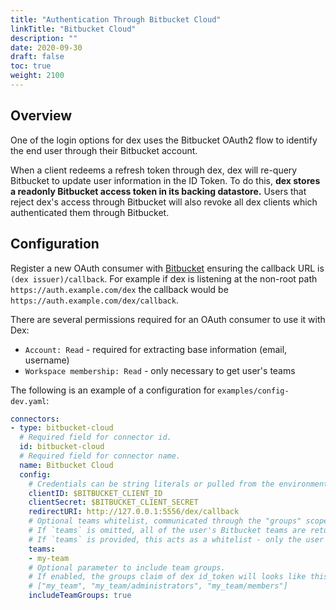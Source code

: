 ```yaml
---
title: "Authentication Through Bitbucket Cloud"
linkTitle: "Bitbucket Cloud"
description: ""
date: 2020-09-30
draft: false
toc: true
weight: 2100
---
```


## Overview

One of the login options for dex uses the Bitbucket OAuth2 flow to identify the end user through their Bitbucket account.

When a client redeems a refresh token through dex, dex will re-query Bitbucket to update user information in the ID Token. To do this, __dex stores a readonly Bitbucket access token in its backing datastore.__ Users that reject dex's access through Bitbucket will also revoke all dex clients which authenticated them through Bitbucket.

## Configuration

Register a new OAuth consumer with [Bitbucket](https://confluence.atlassian.com/bitbucket/oauth-on-bitbucket-cloud-238027431.html) ensuring the callback URL is `(dex issuer)/callback`. For example if dex is listening at the non-root path `https://auth.example.com/dex` the callback would be `https://auth.example.com/dex/callback`.

There are several permissions required for an OAuth consumer to use it with Dex:
* `Account: Read` - required for extracting base information (email, username)
* `Workspace membership: Read` - only necessary to get user's teams

The following is an example of a configuration for `examples/config-dev.yaml`:

```yaml
connectors:
- type: bitbucket-cloud
  # Required field for connector id.
  id: bitbucket-cloud
  # Required field for connector name.
  name: Bitbucket Cloud
  config:
    # Credentials can be string literals or pulled from the environment.
    clientID: $BITBUCKET_CLIENT_ID
    clientSecret: $BITBUCKET_CLIENT_SECRET
    redirectURI: http://127.0.0.1:5556/dex/callback
    # Optional teams whitelist, communicated through the "groups" scope.
    # If `teams` is omitted, all of the user's Bitbucket teams are returned when the groups scope is present.
    # If `teams` is provided, this acts as a whitelist - only the user's Bitbucket teams that are in the configured `teams` below will go into the groups claim.  Conversely, if the user is not in any of the configured `teams`, the user will not be authenticated.
    teams:
    - my-team
    # Optional parameter to include team groups.
    # If enabled, the groups claim of dex id_token will looks like this:
    # ["my_team", "my_team/administrators", "my_team/members"]
    includeTeamGroups: true
```
